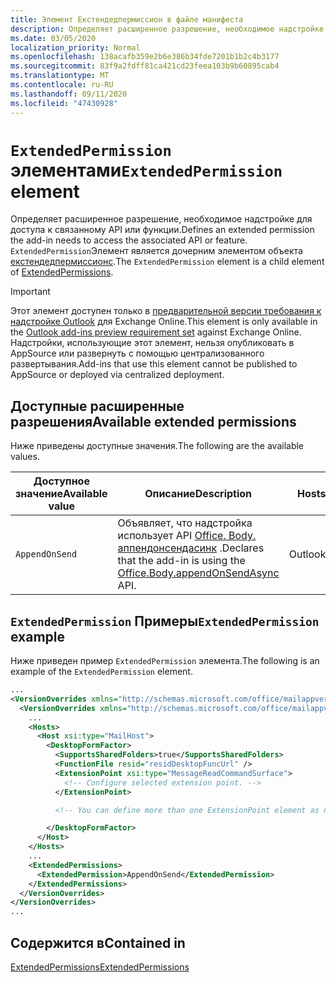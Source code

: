 ```yaml
---
title: Элемент Екстендедпермиссион в файле манифеста
description: Определяет расширенное разрешение, необходимое надстройке для доступа к связанному API или функции.
ms.date: 03/05/2020
localization_priority: Normal
ms.openlocfilehash: 138acafb359e2b6e386b34fde7201b1b2c4b3177
ms.sourcegitcommit: 83f9a2fdff81ca421cd23feea103b9b60895cab4
ms.translationtype: MT
ms.contentlocale: ru-RU
ms.lasthandoff: 09/11/2020
ms.locfileid: "47430928"
---
```

# <a name="extendedpermission-element"></a><span data-ttu-id="fc5f3-103">`ExtendedPermission` элементами</span><span class="sxs-lookup"><span data-stu-id="fc5f3-103">`ExtendedPermission` element</span></span>

<span data-ttu-id="fc5f3-104">Определяет расширенное разрешение, необходимое надстройке для доступа к связанному API или функции.</span><span class="sxs-lookup"><span data-stu-id="fc5f3-104">Defines an extended permission the add-in needs to access the associated API or feature.</span></span> <span data-ttu-id="fc5f3-105">`ExtendedPermission`Элемент является дочерним элементом объекта [екстендедпермиссионс](extendedpermissions.md).</span><span class="sxs-lookup"><span data-stu-id="fc5f3-105">The `ExtendedPermission` element is a child element of [ExtendedPermissions](extendedpermissions.md).</span></span>

> [!IMPORTANT]
> <span data-ttu-id="fc5f3-106">Этот элемент доступен только в [предварительной версии требования к надстройке Outlook](../objectmodel/preview-requirement-set/outlook-requirement-set-preview.md) для Exchange Online.</span><span class="sxs-lookup"><span data-stu-id="fc5f3-106">This element is only available in the [Outlook add-ins preview requirement set](../objectmodel/preview-requirement-set/outlook-requirement-set-preview.md) against Exchange Online.</span></span> <span data-ttu-id="fc5f3-107">Надстройки, использующие этот элемент, нельзя опубликовать в AppSource или развернуть с помощью централизованного развертывания.</span><span class="sxs-lookup"><span data-stu-id="fc5f3-107">Add-ins that use this element cannot be published to AppSource or deployed via centralized deployment.</span></span>

## <a name="available-extended-permissions"></a><span data-ttu-id="fc5f3-108">Доступные расширенные разрешения</span><span class="sxs-lookup"><span data-stu-id="fc5f3-108">Available extended permissions</span></span>

<span data-ttu-id="fc5f3-109">Ниже приведены доступные значения.</span><span class="sxs-lookup"><span data-stu-id="fc5f3-109">The following are the available values.</span></span>

|<span data-ttu-id="fc5f3-110">Доступное значение</span><span class="sxs-lookup"><span data-stu-id="fc5f3-110">Available value</span></span>|<span data-ttu-id="fc5f3-111">Описание</span><span class="sxs-lookup"><span data-stu-id="fc5f3-111">Description</span></span>|<span data-ttu-id="fc5f3-112">Hosts</span><span class="sxs-lookup"><span data-stu-id="fc5f3-112">Hosts</span></span>|
|---|---|---|
|`AppendOnSend`|<span data-ttu-id="fc5f3-113">Объявляет, что надстройка использует API [Office. Body. аппендонсендасинк](/javascript/api/outlook/office.body?view=outlook-js-preview&preserve-view=true#appendonsendasync-data--options--callback-) .</span><span class="sxs-lookup"><span data-stu-id="fc5f3-113">Declares that the add-in is using the [Office.Body.appendOnSendAsync](/javascript/api/outlook/office.body?view=outlook-js-preview&preserve-view=true#appendonsendasync-data--options--callback-) API.</span></span>|<span data-ttu-id="fc5f3-114">Outlook</span><span class="sxs-lookup"><span data-stu-id="fc5f3-114">Outlook</span></span>|

## <a name="extendedpermission-example"></a><span data-ttu-id="fc5f3-115">`ExtendedPermission` Примеры</span><span class="sxs-lookup"><span data-stu-id="fc5f3-115">`ExtendedPermission` example</span></span>

<span data-ttu-id="fc5f3-116">Ниже приведен пример `ExtendedPermission` элемента.</span><span class="sxs-lookup"><span data-stu-id="fc5f3-116">The following is an example of the `ExtendedPermission` element.</span></span>

```XML
...
<VersionOverrides xmlns="http://schemas.microsoft.com/office/mailappversionoverrides" xsi:type="VersionOverridesV1_0">
  <VersionOverrides xmlns="http://schemas.microsoft.com/office/mailappversionoverrides/1.1" xsi:type="VersionOverridesV1_1">
    ...
    <Hosts>
      <Host xsi:type="MailHost">
        <DesktopFormFactor>
          <SupportsSharedFolders>true</SupportsSharedFolders>
          <FunctionFile resid="residDesktopFuncUrl" />
          <ExtensionPoint xsi:type="MessageReadCommandSurface">
            <!-- Configure selected extension point. -->
          </ExtensionPoint>

          <!-- You can define more than one ExtensionPoint element as needed. -->

        </DesktopFormFactor>
      </Host>
    </Hosts>
    ...
    <ExtendedPermissions>
      <ExtendedPermission>AppendOnSend</ExtendedPermission>
    </ExtendedPermissions>
  </VersionOverrides>
</VersionOverrides>
...
```

## <a name="contained-in"></a><span data-ttu-id="fc5f3-117">Содержится в</span><span class="sxs-lookup"><span data-stu-id="fc5f3-117">Contained in</span></span>

[<span data-ttu-id="fc5f3-118">ExtendedPermissions</span><span class="sxs-lookup"><span data-stu-id="fc5f3-118">ExtendedPermissions</span></span>](extendedpermissions.md)
